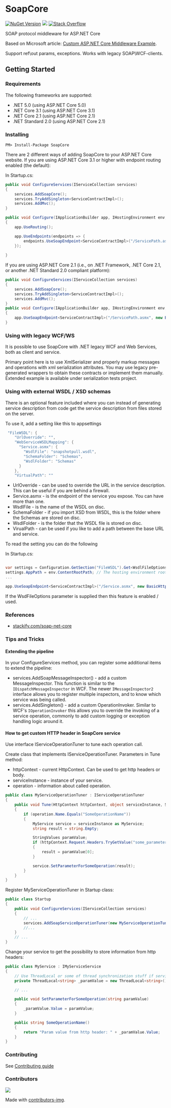 # SoapCore

[![NuGet Version](https://img.shields.io/nuget/v/SoapCore.svg)](https://www.nuget.org/packages/SoapCore/) ![](https://github.com/DigDes/SoapCore/workflows/CI/badge.svg) [![Stack Overflow](https://img.shields.io/badge/stackoverflow-questions-blue?logo=stackoverflow)](https://stackoverflow.com/questions/tagged/soapcore)

SOAP protocol middleware for ASP.NET Core

Based on Microsoft article: [Custom ASP.NET Core Middleware Example](https://blogs.msdn.microsoft.com/dotnet/2016/09/19/custom-asp-net-core-middleware-example/).

Support ref\out params, exceptions. Works with legacy SOAP\WCF-clients.

## Getting Started

### Requirements

The following frameworks are supported:

- .NET 5.0 (using ASP.NET Core 5.0)
- .NET Core 3.1 (using ASP.NET Core 3.1)
- .NET Core 2.1 (using ASP.NET Core 2.1)
- .NET Standard 2.0 (using ASP.NET Core 2.1)

### Installing

`PM> Install-Package SoapCore`

There are 2 different ways of adding SoapCore to your ASP.NET Core website. If you are using ASP.NET Core 3.1 or higher with endpoint routing enabled (the default):

In Startup.cs:


```csharp
public void ConfigureServices(IServiceCollection services)
{
    services.AddSoapCore();
    services.TryAddSingleton<ServiceContractImpl>();
    services.AddMvc();
}

public void Configure(IApplicationBuilder app, IHostingEnvironment env, ILoggerFactory loggerFactory)
{
    app.UseRouting();

    app.UseEndpoints(endpoints => {
        endpoints.UseSoapEndpoint<ServiceContractImpl>("/ServicePath.asmx", new BasicHttpBinding());
    });
    
}
```

If you are using ASP.NET Core 2.1 (i.e., on .NET Framework, .NET Core 2.1, or another .NET Standard 2.0 compliant platform):

```csharp
public void ConfigureServices(IServiceCollection services)
{
    services.AddSoapCore();
    services.TryAddSingleton<ServiceContractImpl>();
    services.AddMvc();
}
public void Configure(IApplicationBuilder app, IHostingEnvironment env, ILoggerFactory loggerFactory)
{
    app.UseSoapEndpoint<ServiceContractImpl>("/ServicePath.asmx", new BasicHttpBinding());
}
```

### Using with legacy WCF/WS

It is possible to use SoapCore with .NET legacy WCF and Web Services, both as client and service.

Primary point here is to use XmlSerializer and properly markup messages and operations with xml serialization attributes. You may use legacy pre-generated wrappers to obtain these contracts or implement them manually. Extended example is available under serialization tests project.

### Using with external WSDL / XSD schemas

There is an optional feature included where you can instead of generating service description from code get the service description from files stored on the server.

To use it, add a setting like this to appsettings

```csharp
 "FileWSDL": {
    "UrlOverride": "",
    "WebServiceWSDLMapping": {
      "Service.asmx": {
        "WsdlFile": "snapshotpull.wsdl",
        "SchemaFolder": "Schemas",
        "WsdlFolder": "Schemas"
      }
    },
    "VirtualPath": ""
```

* UrlOverride - can be used to override the URL in the service description. This can be useful if you are behind a firewall.
* Service.asmx - is the endpoint of the service you expose. You can have more than one.
* WsdlFile - is the name of the WSDL on disc.
* SchemaFolder - if you import XSD from WSDL, this is the folder where the Schemas are stored on disc.
* WsdlFolder - is the folder that the WSDL file is stored on disc.
* VirualPath - can be used if you like to add a path between the base URL and service.

To read the setting you can do the following

In Startup.cs:


```csharp

var settings = Configuration.GetSection("FileWSDL").Get<WsdlFileOptions>();
settings.AppPath = env.ContentRootPath; // The hosting environment root path
...

app.UseSoapEndpoint<ServiceContractImpl>("/Service.asmx", new BasicHttpBinding(), SoapSerializer.XmlSerializer, false, null, settings);
```

If the WsdFileOptions parameter is supplied then this feature is enabled / used.

### References

* [stackify.com/soap-net-core](https://stackify.com/soap-net-core/)

### Tips and Tricks

#### Extending the pipeline

In your ConfigureServices method, you can register some additional items to extend the pipeline:
* services.AddSoapMessageInspector() - add a custom MessageInspector. This function is similar to the `IDispatchMessageInspector` in WCF. The newer `IMessageInspector2` interface allows you to register multiple inspectors, and to know which service was being called.
* services.AddSingleton<MyOperatorInvoker>() - add a custom OperationInvoker. Similar to WCF's `IOperationInvoker` this allows you to override the invoking of a service operation, commonly to add custom logging or exception handling logic around it.

#### How to get custom HTTP header in SoapCore service

Use interface IServiceOperationTuner to tune each operation call.

Create class that implements IServiceOperationTuner.
Parameters in Tune method:
* httpContext - current HttpContext. Can be used to get http headers or body.
* serviceInstance - instance of your service.
* operation - information about called operation.

```csharp
public class MyServiceOperationTuner : IServiceOperationTuner
{
    public void Tune(HttpContext httpContext, object serviceInstance, SoapCore.ServiceModel.OperationDescription operation)
    {
        if (operation.Name.Equals("SomeOperationName"))
        {
            MyService service = serviceInstance as MyService;
            string result = string.Empty;

            StringValues paramValue;
            if (httpContext.Request.Headers.TryGetValue("some_parameter", out paramValue))
            {
                result = paramValue[0];
            }

            service.SetParameterForSomeOperation(result);
        }
    }
}
```

Register MyServiceOperationTuner in Startup class:

```csharp
public class Startup
{
    public void ConfigureServices(IServiceCollection services)
    {
        // ...
        services.AddSoapServiceOperationTuner(new MyServiceOperationTuner());
        //...
    }
    // ...
}
```

Change your service to get the possibility to store information from http headers:

```csharp
public class MyService : IMyServiceService
{
    // Use ThreadLocal or some of thread synchronization stuff if service registered as singleton.
    private ThreadLocal<string> _paramValue = new ThreadLocal<string>() { Value = string.Empty };

    // ...

    public void SetParameterForSomeOperation(string paramValue)
    {
        _paramValue.Value = paramValue;
    }

    public string SomeOperationName()
    {
        return "Param value from http header: " + _paramValue.Value;
    }
}
```
### Contributing

See [Contributing guide](CONTRIBUTING.md)

### Contributors
<a href="https://github.com/digdes/soapcore/graphs/contributors">
  <img src="https://contributors-img.web.app/image?repo=digdes/soapcore" />
</a>

Made with [contributors-img](https://contributors-img.web.app).
